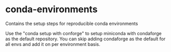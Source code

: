 # conda-environments
Contains the setup steps for reproducible conda environments

Use the "conda setup with conforge" to setup miniconda with condaforge as the default repository. You can skip adding condaforge as the default for all envs and add it on per environment basis.

